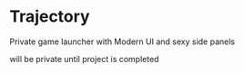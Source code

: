 # Trajectory


Private game launcher with Modern UI and sexy side panels

will be private until project is completed
